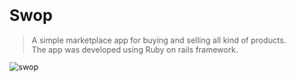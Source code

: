 # Swop

> A simple marketplace app for buying and selling all kind of products. The app was developed using Ruby on rails framework.


![swop](https://user-images.githubusercontent.com/33285862/187168296-e4c7e856-1f61-4a28-a572-78bbf7d4208d.png)
